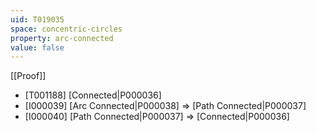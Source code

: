 ```yaml
---
uid: T019035
space: concentric-circles
property: arc-connected
value: false
---
```

[[Proof]]

* [T001188] [Connected|P000036]
* [I000039] [Arc Connected|P000038] => [Path Connected|P000037]
* [I000040] [Path Connected|P000037] => [Connected|P000036]

